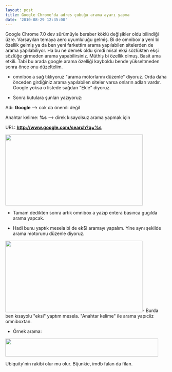 ```yaml
---
layout: post
title: Google Chrome'da adres çubuğu arama ayarı yapma
date: '2010-08-29 12:35:00'
---
```


Google Chrome 7.0 dev sürümüyle beraber köklü değişikler oldu bilindiği üzre. Varsayılan temaya aero uyumluluğu gelmiş. Bi de omnibox'a yeni bi özellik gelmiş ya da ben yeni farkettim arama yapılabilen sitelerden de arama yapılabiliyor. Ha bu ne demek oldu şimdi misal ekşi sözlükten ekşi sözlüğe girmeden arama yapabilirsiniz. Müthiş bi özellik olmuş. Basit ama etkili. Tabi bu arada google arama özelliği kayboldu bende yükseltmeden sonra önce onu düzeltelim.

- omnibox a sağ tıklıyoruz "arama motorlarını düzenle" diyoruz. Orda daha önceden girdiğiniz arama yapılabilen siteler varsa onların adları vardır. Google yoksa o listede sağdan "Ekle" diyoruz.

- Sonra kutulara şunları yazıyoruz:

Adı: <strong>Google </strong>--&gt; cok da önemli değil

Anahtar kelime: <strong>%s</strong> --&gt; direk kısayolsuz arama yapmak için

URL: <strong>http://www.google.com/search?q=%s</strong>

<a href="http://devdala.files.wordpress.com/2010/08/gugil.jpg"><img class="aligncenter" src="http://devdala.files.wordpress.com/2010/08/gugil.jpg" alt="" width="428" height="221" /></a>

- Tamam dedikten sonra artık omnibox a yazıp entera basınca gugılda arama yapcak.

- Hadi bunu yaptık mesela bi de ek$i aramayı yapalım. Yine aynı şekilde arama motorunu düzenle diyoruz.

<a href="http://devdala.files.wordpress.com/2010/08/eksi.jpg"><img class="aligncenter" src="http://devdala.files.wordpress.com/2010/08/eksi.jpg" alt="" width="427" height="223" /></a>- Burda ben kısayolu "eksi" yaptım mesela. "Anahtar kelime" ile arama yapıciiz omniboxtan.

- Örnek arama:

<a href="http://devdala.files.wordpress.com/2010/08/eksiarama.jpg"><img class="aligncenter" src="http://devdala.files.wordpress.com/2010/08/eksiarama.jpg" alt="" width="476" height="56" /></a>

Ubiquity'nin rakibi olur mu olur. Btjunkie, imdb falan da filan.